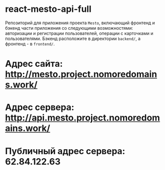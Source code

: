 # react-mesto-api-full
Репозиторий для приложения проекта `Mesto`, включающий фронтенд и бэкенд части приложения со следующими возможностями: авторизации и регистрации пользователей, операции с карточками и пользователями. Бэкенд расположите в директории `backend/`, а фронтенд - в `frontend/`. 
  
# Адрес сайта: http://mesto.project.nomoredomains.work/

# Адрес сервера: http://api.mesto.project.nomoredomains.work/

# Публичный адрес сервера: 62.84.122.63
